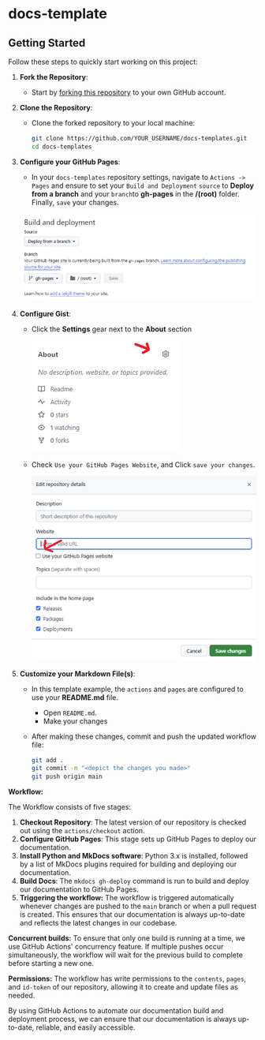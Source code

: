 # docs-template

## Getting Started

Follow these steps to quickly start working on this project:

1. **Fork the Repository**:
   - Start by [forking this repository](https://github.com/AJLab-GH/docs-templates/fork)
     to your own GitHub account.

2. **Clone the Repository**:

   - Clone the forked repository to your local machine:

     ```bash
     git clone https://github.com/YOUR_USERNAME/docs-templates.git
     cd docs-templates
     ```

3. **Configure your GitHub Pages**:
   - In your `docs-templates` repository settings, navigate
     to `Actions -> Pages` and ensure to set your `Build and Deployment`
     `source` to **Deploy from a branch** and your `branch`to **gh-pages**
     in the **/(root)** folder. Finally, `save` your changes.

   ![GitHub Actions Page Permissions](images/page-permissions.PNG)

4. **Configure Gist**:

   - Click the **Settings** gear next to the **About** section

     ![About Section Pages 1](images/about-setting1.png)

   - Check `Use your GitHub Pages Website`, and Click `save your changes`.

     ![About Section Pages 2](images/about-setting2.png)

5. **Customize your Markdown File(s)**:
   - In this template example, the `actions` and `pages` are configured to use
     your **README.md** file.
     - Open `README.md`.
     - Make your changes

   - After making these changes, commit and push the updated workflow file:

     ```bash
     git add .
     git commit -m "<depict the changes you made>"
     git push origin main
     ```

**Workflow:**

The Workflow consists of five stages:

1. **Checkout Repository**: The latest version of our repository is
checked out using the `actions/checkout` action.
1. **Configure GitHub Pages**: This stage sets up GitHub Pages to deploy
our documentation.
1. **Install Python and MkDocs software**: Python 3.x is installed,
followed by a list of MkDocs plugins required for building and deploying
our documentation.
1. **Build Docs**: The `mkdocs gh-deploy` command is run to build and
deploy our documentation to GitHub Pages.
1. **Triggering the workflow:**
The workflow is triggered automatically whenever changes are pushed to the
`main` branch or when a pull request is created. This ensures that our
documentation is always up-to-date and reflects the latest changes in our
codebase.

**Concurrent builds:**
To ensure that only one build is running at a time, we use GitHub Actions'
concurrency feature. If multiple pushes occur simultaneously, the workflow
will wait for the previous build to complete before starting a new one.

**Permissions:**
The workflow has write permissions to the `contents`, `pages`, and
`id-token` of our repository, allowing it to create and update files as
needed.

By using GitHub Actions to automate our documentation build and deployment
process, we can ensure that our documentation is always up-to-date,
reliable, and easily accessible.
